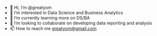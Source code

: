 - 👋 Hi, I’m @greatyom
- 👀 I’m interested in Data Science and Business Analytics 
- 🌱 I’m currently learning more on DS/BA
- 💞️ I’m looking to collaborate on developing data reporting and analysis 
- 📫 How to reach me greatyom@gmail.com 

<!---
greatyom/greatyom is a ✨ special ✨ repository because its `README.md` (this file) appears on your GitHub profile.
You can click the Preview link to take a look at your changes.
--->

